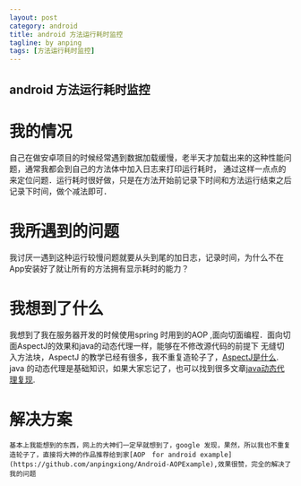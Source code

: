 ```yaml
---
layout: post
category: android
title: android 方法运行耗时监控
tagline: by anping
tags: [方法运行耗时监控]
---
```


android 方法运行耗时监控
---------------------


我的情况
==========


自己在做安卓项目的时候经常遇到数据加载缓慢，老半天才加载出来的这种性能问题，通常我都会到自己的方法体中加入日志来打印运行耗时，
通过这样一点点的来定位问题．运行耗时很好做，只是在方法开始前记录下时间和方法运行结束之后记录下时间，做个减法即可．


我所遇到的问题
============

我讨厌一遇到这种运行较慢问题就要从头到尾的加日志，记录时间，为什么不在App安装好了就让所有的方法拥有显示耗时的能力？


我想到了什么
==========


我想到了我在服务器开发的时候使用spring 时用到的AOP ,面向切面编程．面向切面AspectJ的效果和java的动态代理一样，能够在不修改源代码的前提下
无缝切入方法块，AspectJ 的教学已经有很多，我不重复造轮子了，[AspectJ是什么](http://www.cnblogs.com/hujiapeng/p/5201757.html).
java 的动态代理是基础知识，如果大家忘记了，也可以找到很多文章[java动态代理复现](http://www.cnblogs.com/flyoung2008/archive/2013/08/11/3251148.html).


解决方案
=======


    基本上我能想到的东西，网上的大神们一定早就想到了，google 发现，果然，所以我也不重复造轮子了，直接将大神的作品推荐给到家[AOP　for android example](https://github.com/anpingxiong/Android-AOPExample),效果很赞，完全的解决了我的问题
